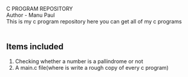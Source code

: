 C PROGRAM REPOSITORY <br>
Author - Manu Paul <br>
This is my c program repository
here you can get all of my c programs
<br>
<br>
<h2>Items included
</h2>
<ol>
  <li>Checking whether a number is a pallindrome or not</li>
  <li>A main.c file(where is write a rough copy of every c program)</li>
</ol>
